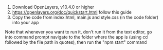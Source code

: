 1. Download OpenLayers, v10.4.0 or higher
2. https://openlayers.org/doc/quickstart.html follow this guide
3. Copy the code from index.html, main.js and style.css (in the code folder) into your app

Note that whenever you want to run it, don't run it from the text editor, go into command prompt navigate to the folder where the app is (using cd followed by the file path in quotes), then run the "npm start" command
